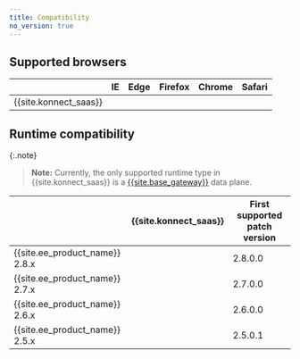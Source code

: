 ```yaml
---
title: Compatibility
no_version: true
---
```


## Supported browsers

|                                  | IE | Edge | Firefox | Chrome | Safari |
|----------------------------------|:--:|:----:|:-------:|:------:|:------:|
| {{site.konnect_saas}} |  <i class="fa fa-times"></i> | <i class="fa fa-check"></i> |  <i class="fa fa-check"></i> |  <i class="fa fa-check"></i> | <i class="fa fa-check"></i> |

## Runtime compatibility

{:.note}
> **Note:** Currently, the only supported runtime type in
{{site.konnect_saas}} is a [{{site.base_gateway}}](/gateway/)
data plane.

|                                | {{site.konnect_saas}} | First supported patch version
|--------------------------------|:---------------------:|-----------------------------
| {{site.ee_product_name}} 2.8.x | <i class="fa fa-check"></i>    | 2.8.0.0
| {{site.ee_product_name}} 2.7.x | <i class="fa fa-check"></i>    | 2.7.0.0
| {{site.ee_product_name}} 2.6.x | <i class="fa fa-check"></i>    | 2.6.0.0
| {{site.ee_product_name}} 2.5.x | <i class="fa fa-check"></i>    | 2.5.0.1
